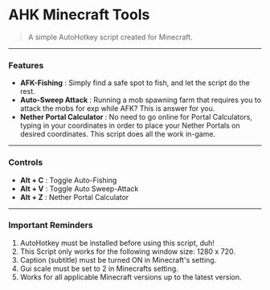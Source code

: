 # AHK Minecraft Tools
> A simple AutoHotkey script created for Minecraft.

------------

### Features
- **AFK-Fishing** : Simply find a safe spot to fish, and let the script do the rest.
- **Auto-Sweep Attack** : Running a mob spawning farm that requires you to attack the mobs for exp while AFK? This is answer for you.
- **Nether Portal Calculator** : No need to go online for Portal Calculators, typing in your coordinates in order to place your Nether Portals on desired coordinates. This script does all the work in-game.

------------


### Controls
- **Alt + C** : Toggle Auto-Fishing
- **Alt + V** : Toggle Auto Sweep-Attack
- **Alt + Z** : Nether Portal Calculator

------------


### Important Reminders


1. AutoHotkey must be installed before using this script, duh!
2. This Script only works for the following window size: 1280 x 720.
3. Caption (subtitle) must be turned ON in Minecraft's setting.
4. Gui scale must be set to 2 in Minecrafts setting.
5. Works for all applicable Minecraft versions up to the latest version.
